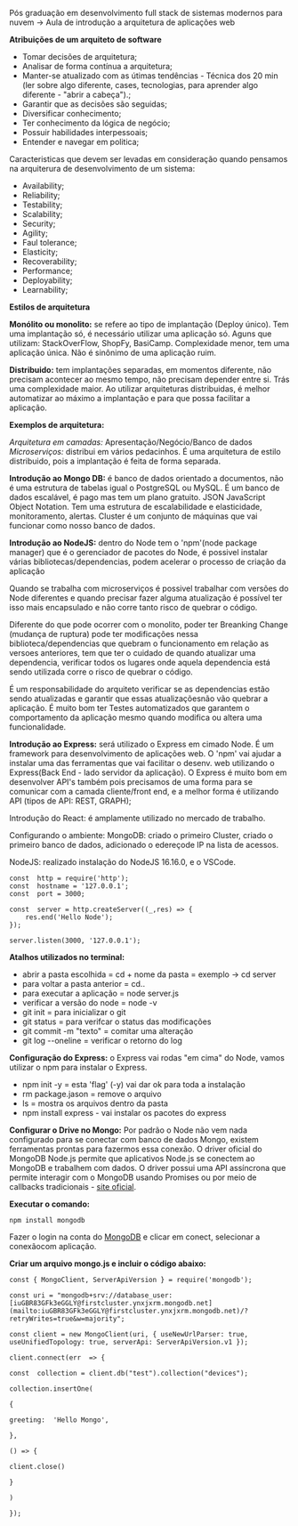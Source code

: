 Pós graduação em desenvolvimento full stack de sistemas modernos para nuvem -> Aula de introdução a arquitetura de aplicações web

**Atribuições de um arquiteto de software**

 - Tomar decisões de arquitetura;
 - Analisar de forma contínua a arquitetura;
 - Manter-se atualizado com as útimas tendências - Técnica dos 20 min (ler sobre algo diferente, cases, tecnologias, para aprender algo diferente - "abrir a cabeça").;
 - Garantir que as decisões são seguidas;
 - Diversificar conhecimento;
 - Ter conhecimento da lógica de negócio;
 - Possuir habilidades interpessoais;
 - Entender e navegar em politica;

Caracteristicas que devem ser levadas em consideração quando pensamos na arquiterura de desenvolvimento de um sistema:

 - Availability;
 - Reliability;
 - Testability;
 - Scalability;
 - Security;
 - Agility;
 - Faul tolerance;
 - Elasticity;
 - Recoverability;
 - Performance;
 - Deployability;
 - Learnability;

**Estilos de arquitetura**

**Monólito ou monolito:** se refere ao tipo de implantação (Deploy único). Tem uma implantação só, é necessário utilizar uma aplicação só. Aguns que utilizam: StackOverFlow, ShopFy, BasiCamp. Complexidade menor, tem uma aplicação única. Não é sinônimo de uma aplicação ruim.

**Distribuido:** tem implantações separadas, em momentos diferente, não precisam acontecer ao mesmo tempo, não precisam depender entre si. Trás uma complexidade maior. Ao utilizar arquiteturas distribuidas, é melhor automatizar ao máximo a implantação e para que possa facilitar a aplicação.

**Exemplos de arquitetura:**

*Arquitetura em camadas:* Apresentação/Negócio/Banco de dados
*Microserviços:* distribui em vários pedacinhos. É uma arquitetura de estilo distribuido, pois a implantação é feita de forma separada. 

**Introdução ao Mongo DB:** é banco de dados orientado a documentos, não é uma estrutura de tabelas igual o PostgreSQL ou MySQL. É um banco de dados escalável, é pago mas tem um plano gratuito. JSON JavaScript Object Notation. Tem uma estrutura de escalabilidade e elasticidade, monitoramento, alertas. Cluster é um conjunto de máquinas que vai funcionar como nosso banco de dados.

**Introdução ao NodeJS:** dentro do Node tem o 'npm'(node package manager) que é o gerenciador de pacotes do Node, é possivel instalar várias bibliotecas/dependencias, podem acelerar o processo de criação da aplicação

Quando se trabalha com microserviços é possivel trabalhar com versões do Node diferentes e quando precisar fazer alguma atualização é possível ter isso mais encapsulado e não corre tanto risco de quebrar o código.

Diferente do que pode ocorrer com o monolito, poder ter Breanking Change (mudança de ruptura) pode ter modificações nessa biblioteca/dependencias que quebram o funcionamento em relação as versoes anteriores, tem que ter o cuidado de quando atualizar uma dependencia, verificar todos os lugares onde aquela dependencia está sendo utilizada corre o risco de quebrar o código.

É um responsabilidade do arquiteto verificar se as dependencias estão sendo atualizadas e garantir que essas atualizaçõesnão vão quebrar a aplicação. É muito bom ter Testes automatizados que garantem o comportamento da aplicação mesmo quando modifica ou altera uma funcionalidade. 

**Introdução ao Express:** será utilizado o Express em cimado Node. É um framework para desenvolvimento de aplicações web. O 'npm' vai ajudar a instalar uma das ferramentas que vai facilitar o desenv. web utilizando o Express(Back End - lado servidor da aplicação). O Express é muito bom em desenvolver API's também pois precisamos de uma forma para se comunicar com a camada cliente/front end, e a melhor forma é utilizando API (tipos de API: REST, GRAPH);

Introdução do React: é amplamente utilizado no mercado de trabalho. 

Configurando o ambiente:
MongoDB: criado o primeiro Cluster, criado o primeiro banco de dados, adicionado o edereçode IP na lista de acessos.

NodeJS: realizado instalação do NodeJS 16.16.0, e o VSCode.

    const  http = require('http');     
    const  hostname = '127.0.0.1';
    const  port = 3000;
    
    const  server = http.createServer((_,res) => {
        res.end('Hello Node');
    });
    
    server.listen(3000, '127.0.0.1');

**Atalhos utilizados no terminal:** 
- abrir a pasta escolhida = cd + nome da pasta = exemplo -> cd server 
- para voltar a pasta anterior = cd.. 
- para executar a aplicação = node server.js 
- verificar a versão do node = node -v 
- git init = para inicializar o git 
- git status = para verifcar o status das modificações 
- git commit -m "texto" = comitar uma alteração 
- git log --oneline = verificar o retorno do log

**Configuração do Express:** o Express vai rodas "em cima" do Node, vamos utilizar o npm para instalar o Express.

- npm init -y = esta 'flag' (-y) vai dar ok para toda a instalação
- rm package.jason = remove o arquivo
- ls = mostra os arquivos dentro da pasta
- npm install express - vai instalar os pacotes do express

**Configurar o Drive no Mongo:**
Por padrão o Node não vem nada configurado para se conectar com banco de dados Mongo, existem ferramentas prontas para fazermos essa conexão.
O driver oficial do MongoDB Node.js permite que aplicativos Node.js se conectem ao MongoDB e trabalhem com dados. O driver possui uma API assíncrona que permite interagir com o MongoDB usando Promises ou por meio de callbacks tradicionais - [site oficial](https://mongodb.github.io/node-mongodb-native/).

**Executar o comando:**

    npm install mongodb
Fazer o login na conta do [MongoDB](https://account.mongodb.com/account/login) e clicar em conect, selecionar a conexãocom aplicação.

**Criar um arquivo mongo.js e incluir o código abaixo:**

    const { MongoClient, ServerApiVersion } = require('mongodb');
    
    const uri = "mongodb+srv://database_user:[iuGBR83GFk3eGGLY@firstcluster.ynxjxrm.mongodb.net](mailto:iuGBR83GFk3eGGLY@firstcluster.ynxjxrm.mongodb.net)/?retryWrites=true&w=majority";
    
    const client = new MongoClient(uri, { useNewUrlParser: true, useUnifiedTopology: true, serverApi: ServerApiVersion.v1 });
    
    client.connect(err  => {
    
    const  collection = client.db("test").collection("devices");
    
    collection.insertOne(
    
    {
    
    greeting:  'Hello Mongo',
    
    },
    
    () => {
    
    client.close()
    
    }
    
    )
    
    });
